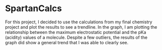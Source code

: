 # SpartanCalcs

For this project, I decided to use the calculations from my final chemistry project and plot the results to see a trendline. In the graph, I am plotting the relationship between the maximum electrostatic potential and the pKa (acidity) values of a molecule. Despite a few outliers, the results of the graph did show a general trend that I was able to clearly see. 
